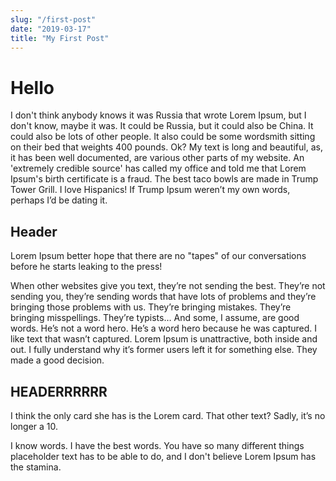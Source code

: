 ```yaml
---
slug: "/first-post"
date: "2019-03-17"
title: "My First Post"
---
```


# Hello

I don't think anybody knows it was Russia that wrote Lorem Ipsum, but I don't know, maybe it was. It could be Russia, but it could also be China. It could also be lots of other people. It also could be some wordsmith sitting on their bed that weights 400 pounds. Ok? My text is long and beautiful, as, it has been well documented, are various other parts of my website. An 'extremely credible source' has called my office and told me that Lorem Ipsum's birth certificate is a fraud. The best taco bowls are made in Trump Tower Grill. I love Hispanics! If Trump Ipsum weren’t my own words, perhaps I’d be dating it.

## Header

Lorem Ipsum better hope that there are no "tapes" of our conversations before he starts leaking to the press!

When other websites give you text, they’re not sending the best. They’re not sending you, they’re sending words that have lots of problems and they’re bringing those problems with us. They’re bringing mistakes. They’re bringing misspellings. They’re typists… And some, I assume, are good words. He’s not a word hero. He’s a word hero because he was captured. I like text that wasn’t captured. Lorem Ipsum is unattractive, both inside and out. I fully understand why it’s former users left it for something else. They made a good decision.

## HEADERRRRRR

I think the only card she has is the Lorem card. That other text? Sadly, it’s no longer a 10.

I know words. I have the best words. You have so many different things placeholder text has to be able to do, and I don't believe Lorem Ipsum has the stamina.

